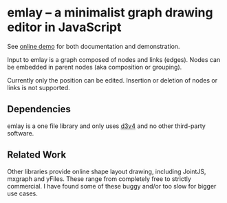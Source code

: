 # emlay – a minimalist graph drawing editor in JavaScript
See [online demo](https://decatur.github.io/emlay) for both documentation and demonstration.

Input to emlay is a graph composed of nodes and links (edges). Nodes can be embedded in parent nodes (aka composition or grouping). 

Currently only the position can be edited. Insertion or deletion of nodes or links is not supported.

## Dependencies
emlay is a one file library and only uses [d3v4](https://www.npmjs.com/package/d3v4) and no other third-party software.

## Related Work
Other libraries provide online shape layout drawing, including JointJS, mxgraph and yFiles.
These range from completely free to strictly commercial. I have found some of these buggy and/or too slow for bigger use cases.
